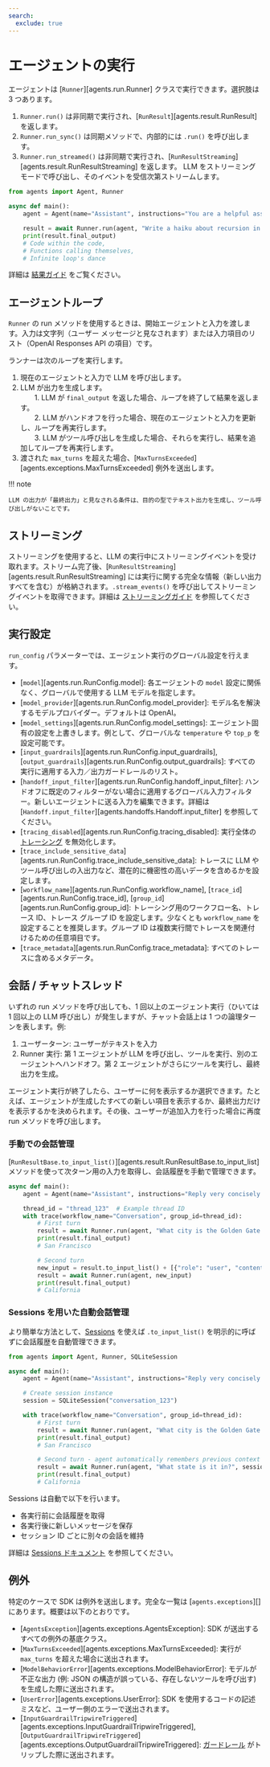 ```yaml
---
search:
  exclude: true
---
```

# エージェントの実行

エージェントは [`Runner`][agents.run.Runner] クラスで実行できます。選択肢は 3 つあります。

1. `Runner.run()` は非同期で実行され、[`RunResult`][agents.result.RunResult] を返します。  
2. `Runner.run_sync()` は同期メソッドで、内部的には `.run()` を呼び出します。  
3. `Runner.run_streamed()` は非同期で実行され、[`RunResultStreaming`][agents.result.RunResultStreaming] を返します。 LLM をストリーミングモードで呼び出し、そのイベントを受信次第ストリームします。

```python
from agents import Agent, Runner

async def main():
    agent = Agent(name="Assistant", instructions="You are a helpful assistant")

    result = await Runner.run(agent, "Write a haiku about recursion in programming.")
    print(result.final_output)
    # Code within the code,
    # Functions calling themselves,
    # Infinite loop's dance
```

詳細は [結果ガイド](results.md) をご覧ください。

## エージェントループ

`Runner` の run メソッドを使用するときは、開始エージェントと入力を渡します。入力は文字列（ユーザー メッセージと見なされます）または入力項目のリスト（OpenAI Responses API の項目）です。

ランナーは次のループを実行します。

1. 現在のエージェントと入力で LLM を呼び出します。  
2. LLM が出力を生成します。  
　　1. LLM が `final_output` を返した場合、ループを終了して結果を返します。  
　　2. LLM がハンドオフを行った場合、現在のエージェントと入力を更新し、ループを再実行します。  
　　3. LLM がツール呼び出しを生成した場合、それらを実行し、結果を追加してループを再実行します。  
3. 渡された `max_turns` を超えた場合、[`MaxTurnsExceeded`][agents.exceptions.MaxTurnsExceeded] 例外を送出します。

!!! note

    LLM の出力が「最終出力」と見なされる条件は、目的の型でテキスト出力を生成し、ツール呼び出しがないことです。

## ストリーミング

ストリーミングを使用すると、LLM の実行中にストリーミングイベントを受け取れます。ストリーム完了後、[`RunResultStreaming`][agents.result.RunResultStreaming] には実行に関する完全な情報（新しい出力すべてを含む）が格納されます。`.stream_events()` を呼び出してストリーミングイベントを取得できます。詳細は [ストリーミングガイド](streaming.md) を参照してください。

## 実行設定

`run_config` パラメーターでは、エージェント実行のグローバル設定を行えます。

- [`model`][agents.run.RunConfig.model]: 各エージェントの `model` 設定に関係なく、グローバルで使用する LLM モデルを指定します。  
- [`model_provider`][agents.run.RunConfig.model_provider]: モデル名を解決するモデルプロバイダー。デフォルトは OpenAI。  
- [`model_settings`][agents.run.RunConfig.model_settings]: エージェント固有の設定を上書きします。例として、グローバルな `temperature` や `top_p` を設定可能です。  
- [`input_guardrails`][agents.run.RunConfig.input_guardrails], [`output_guardrails`][agents.run.RunConfig.output_guardrails]: すべての実行に適用する入力／出力ガードレールのリスト。  
- [`handoff_input_filter`][agents.run.RunConfig.handoff_input_filter]: ハンドオフに既定のフィルターがない場合に適用するグローバル入力フィルター。新しいエージェントに送る入力を編集できます。詳細は [`Handoff.input_filter`][agents.handoffs.Handoff.input_filter] を参照してください。  
- [`tracing_disabled`][agents.run.RunConfig.tracing_disabled]: 実行全体の [トレーシング](tracing.md) を無効化します。  
- [`trace_include_sensitive_data`][agents.run.RunConfig.trace_include_sensitive_data]: トレースに LLM やツール呼び出しの入出力など、潜在的に機密性の高いデータを含めるかを設定します。  
- [`workflow_name`][agents.run.RunConfig.workflow_name], [`trace_id`][agents.run.RunConfig.trace_id], [`group_id`][agents.run.RunConfig.group_id]: トレーシング用のワークフロー名、トレース ID、トレース グループ ID を設定します。少なくとも `workflow_name` を設定することを推奨します。グループ ID は複数実行間でトレースを関連付けるための任意項目です。  
- [`trace_metadata`][agents.run.RunConfig.trace_metadata]: すべてのトレースに含めるメタデータ。  

## 会話 / チャットスレッド

いずれの run メソッドを呼び出しても、1 回以上のエージェント実行（ひいては 1 回以上の LLM 呼び出し）が発生しますが、チャット会話上は 1 つの論理ターンを表します。例:

1. ユーザーターン: ユーザーがテキストを入力  
2. Runner 実行: 第 1 エージェントが LLM を呼び出し、ツールを実行、別のエージェントへハンドオフ。第 2 エージェントがさらにツールを実行し、最終出力を生成。  

エージェント実行が終了したら、ユーザーに何を表示するか選択できます。たとえば、エージェントが生成したすべての新しい項目を表示するか、最終出力だけを表示するかを決められます。その後、ユーザーが追加入力を行った場合に再度 run メソッドを呼び出します。

### 手動での会話管理

[`RunResultBase.to_input_list()`][agents.result.RunResultBase.to_input_list] メソッドを使って次ターン用の入力を取得し、会話履歴を手動で管理できます。

```python
async def main():
    agent = Agent(name="Assistant", instructions="Reply very concisely.")

    thread_id = "thread_123"  # Example thread ID
    with trace(workflow_name="Conversation", group_id=thread_id):
        # First turn
        result = await Runner.run(agent, "What city is the Golden Gate Bridge in?")
        print(result.final_output)
        # San Francisco

        # Second turn
        new_input = result.to_input_list() + [{"role": "user", "content": "What state is it in?"}]
        result = await Runner.run(agent, new_input)
        print(result.final_output)
        # California
```

### Sessions を用いた自動会話管理

より簡単な方法として、[Sessions](sessions.md) を使えば `.to_input_list()` を明示的に呼ばずに会話履歴を自動管理できます。

```python
from agents import Agent, Runner, SQLiteSession

async def main():
    agent = Agent(name="Assistant", instructions="Reply very concisely.")

    # Create session instance
    session = SQLiteSession("conversation_123")

    with trace(workflow_name="Conversation", group_id=thread_id):
        # First turn
        result = await Runner.run(agent, "What city is the Golden Gate Bridge in?", session=session)
        print(result.final_output)
        # San Francisco

        # Second turn - agent automatically remembers previous context
        result = await Runner.run(agent, "What state is it in?", session=session)
        print(result.final_output)
        # California
```

Sessions は自動で以下を行います。

- 各実行前に会話履歴を取得  
- 各実行後に新しいメッセージを保存  
- セッション ID ごとに別々の会話を維持  

詳細は [Sessions ドキュメント](sessions.md) を参照してください。

## 例外

特定のケースで SDK は例外を送出します。完全な一覧は [`agents.exceptions`][] にあります。概要は以下のとおりです。

- [`AgentsException`][agents.exceptions.AgentsException]: SDK が送出するすべての例外の基底クラス。  
- [`MaxTurnsExceeded`][agents.exceptions.MaxTurnsExceeded]: 実行が `max_turns` を超えた場合に送出されます。  
- [`ModelBehaviorError`][agents.exceptions.ModelBehaviorError]: モデルが不正な出力 (例: JSON の構造が誤っている、存在しないツールを呼び出す) を生成した際に送出されます。  
- [`UserError`][agents.exceptions.UserError]: SDK を使用するコードの記述ミスなど、ユーザー側のエラーで送出されます。  
- [`InputGuardrailTripwireTriggered`][agents.exceptions.InputGuardrailTripwireTriggered], [`OutputGuardrailTripwireTriggered`][agents.exceptions.OutputGuardrailTripwireTriggered]: [ガードレール](guardrails.md) がトリップした際に送出されます。